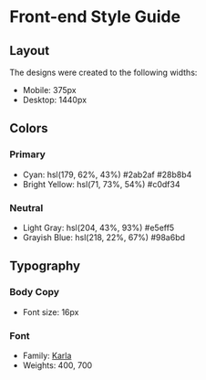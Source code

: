 # Front-end Style Guide

## Layout

The designs were created to the following widths:

- Mobile: 375px
- Desktop: 1440px

## Colors

### Primary

- Cyan: hsl(179, 62%, 43%) #2ab2af #28b8b4
- Bright Yellow: hsl(71, 73%, 54%) #c0df34

### Neutral

- Light Gray: hsl(204, 43%, 93%) #e5eff5
- Grayish Blue: hsl(218, 22%, 67%) #98a6bd

## Typography

### Body Copy

- Font size: 16px

### Font

- Family: [Karla](https://fonts.google.com/specimen/Karla)
- Weights: 400, 700